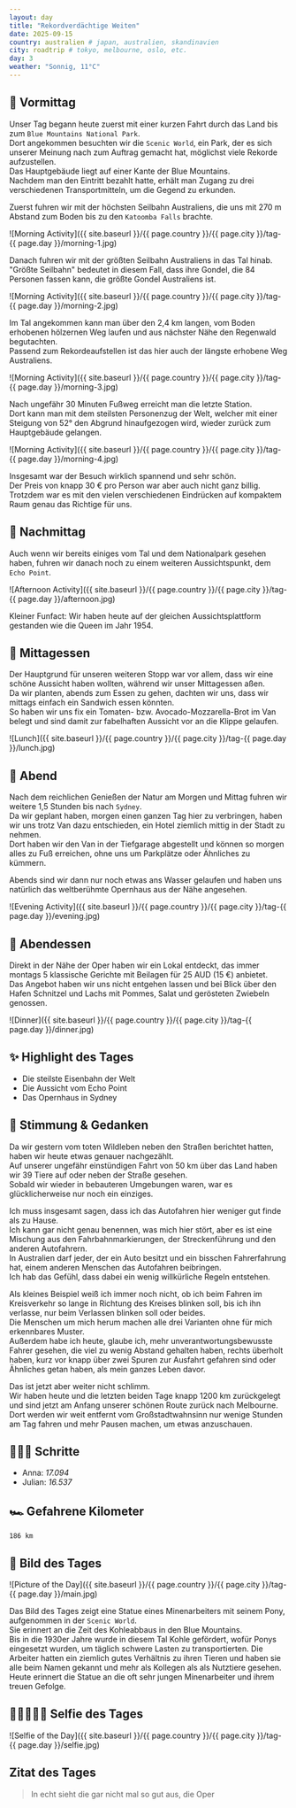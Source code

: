 ```yaml
---
layout: day
title: "Rekordverdächtige Weiten"
date: 2025-09-15
country: australien # japan, australien, skandinavien
city: roadtrip # tokyo, melbourne, oslo, etc.
day: 3
weather: "Sonnig, 11°C"
---
```


## 🌅 Vormittag

Unser Tag begann heute zuerst mit einer kurzen Fahrt durch das Land bis zum `Blue Mountains National Park`.  
Dort angekommen besuchten wir die `Scenic World`, ein Park, der es sich unserer Meinung nach zum Auftrag gemacht hat, möglichst viele Rekorde aufzustellen.  
Das Hauptgebäude liegt auf einer Kante der Blue Mountains.  
Nachdem man den Eintritt bezahlt hatte, erhält man Zugang zu drei verschiedenen Transportmitteln, um die Gegend zu erkunden.  

Zuerst fuhren wir mit der höchsten Seilbahn Australiens, die uns mit 270 m Abstand zum Boden bis zu den `Katoomba Falls` brachte.  

![Morning Activity]({{ site.baseurl }}/{{ page.country }}/{{ page.city }}/tag-{{ page.day }}/morning-1.jpg)

Danach fuhren wir mit der größten Seilbahn Australiens in das Tal hinab.  
"Größte Seilbahn" bedeutet in diesem Fall, dass ihre Gondel, die 84 Personen fassen kann, die größte Gondel Australiens ist.  

![Morning Activity]({{ site.baseurl }}/{{ page.country }}/{{ page.city }}/tag-{{ page.day }}/morning-2.jpg)

Im Tal angekommen kann man über den 2,4 km langen, vom Boden erhobenen hölzernen Weg laufen und aus nächster Nähe den Regenwald begutachten.  
Passend zum Rekordeaufstellen ist das hier auch der längste erhobene Weg Australiens.  

![Morning Activity]({{ site.baseurl }}/{{ page.country }}/{{ page.city }}/tag-{{ page.day }}/morning-3.jpg)

Nach ungefähr 30 Minuten Fußweg erreicht man die letzte Station.  
Dort kann man mit dem steilsten Personenzug der Welt, welcher mit einer Steigung von 52° den Abgrund hinaufgezogen wird, wieder zurück zum Hauptgebäude gelangen.  

![Morning Activity]({{ site.baseurl }}/{{ page.country }}/{{ page.city }}/tag-{{ page.day }}/morning-4.jpg)

Insgesamt war der Besuch wirklich spannend und sehr schön.  
Der Preis von knapp 30 € pro Person war aber auch nicht ganz billig.  
Trotzdem war es mit den vielen verschiedenen Eindrücken auf kompaktem Raum genau das Richtige für uns.  

## 🌆 Nachmittag

Auch wenn wir bereits einiges vom Tal und dem Nationalpark gesehen haben, fuhren wir danach noch zu einem weiteren Aussichtspunkt, dem `Echo Point`.  

![Afternoon Activity]({{ site.baseurl }}/{{ page.country }}/{{ page.city }}/tag-{{ page.day }}/afternoon.jpg)

Kleiner Funfact: Wir haben heute auf der gleichen Aussichtsplattform gestanden wie die Queen im Jahr 1954.  

## 🍣 Mittagessen

Der Hauptgrund für unseren weiteren Stopp war vor allem, dass wir eine schöne Aussicht haben wollten, während wir unser Mittagessen aßen.  
Da wir planten, abends zum Essen zu gehen, dachten wir uns, dass wir mittags einfach ein Sandwich essen könnten.  
So haben wir uns fix ein Tomaten- bzw. Avocado-Mozzarella-Brot im Van belegt und sind damit zur fabelhaften Aussicht vor an die Klippe gelaufen.  

![Lunch]({{ site.baseurl }}/{{ page.country }}/{{ page.city }}/tag-{{ page.day }}/lunch.jpg)

## 🌙 Abend

Nach dem reichlichen Genießen der Natur am Morgen und Mittag fuhren wir weitere 1,5 Stunden bis nach `Sydney`.  
Da wir geplant haben, morgen einen ganzen Tag hier zu verbringen, haben wir uns trotz Van dazu entschieden, ein Hotel ziemlich mittig in der Stadt zu nehmen.  
Dort haben wir den Van in der Tiefgarage abgestellt und können so morgen alles zu Fuß erreichen, ohne uns um Parkplätze oder Ähnliches zu kümmern.  

Abends sind wir dann nur noch etwas ans Wasser gelaufen und haben uns natürlich das weltberühmte Opernhaus aus der Nähe angesehen.  

![Evening Activity]({{ site.baseurl }}/{{ page.country }}/{{ page.city }}/tag-{{ page.day }}/evening.jpg)

## 🍜 Abendessen

Direkt in der Nähe der Oper haben wir ein Lokal entdeckt, das immer montags 5 klassische Gerichte mit Beilagen für 25 AUD (15 €) anbietet.  
Das Angebot haben wir uns nicht entgehen lassen und bei Blick über den Hafen Schnitzel und Lachs mit Pommes, Salat und gerösteten Zwiebeln genossen.  

![Dinner]({{ site.baseurl }}/{{ page.country }}/{{ page.city }}/tag-{{ page.day }}/dinner.jpg)

## ✨ Highlight des Tages

- Die steilste Eisenbahn der Welt  
- Die Aussicht vom Echo Point  
- Das Opernhaus in Sydney  

## 💭 Stimmung & Gedanken

Da wir gestern vom toten Wildleben neben den Straßen berichtet hatten, haben wir heute etwas genauer nachgezählt.  
Auf unserer ungefähr einstündigen Fahrt von 50 km über das Land haben wir 39 Tiere auf oder neben der Straße gesehen.  
Sobald wir wieder in bebauteren Umgebungen waren, war es glücklicherweise nur noch ein einziges.  

Ich muss insgesamt sagen, dass ich das Autofahren hier weniger gut finde als zu Hause.  
Ich kann gar nicht genau benennen, was mich hier stört, aber es ist eine Mischung aus den Fahrbahnmarkierungen, der Streckenführung und den anderen Autofahrern.  
In Australien darf jeder, der ein Auto besitzt und ein bisschen Fahrerfahrung hat, einem anderen Menschen das Autofahren beibringen.  
Ich hab das Gefühl, dass dabei ein wenig willkürliche Regeln entstehen.  

Als kleines Beispiel weiß ich immer noch nicht, ob ich beim Fahren im Kreisverkehr so lange in Richtung des Kreises blinken soll, bis ich ihn verlasse, nur beim Verlassen blinken soll oder beides.  
Die Menschen um mich herum machen alle drei Varianten ohne für mich erkennbares Muster.  
Außerdem habe ich heute, glaube ich, mehr unverantwortungsbewusste Fahrer gesehen, die viel zu wenig Abstand gehalten haben, rechts überholt haben, kurz vor knapp über zwei Spuren zur Ausfahrt gefahren sind oder Ähnliches getan haben, als mein ganzes Leben davor.  

Das ist jetzt aber weiter nicht schlimm.  
Wir haben heute und die letzten beiden Tage knapp 1200 km zurückgelegt und sind jetzt am Anfang unserer schönen Route zurück nach Melbourne.  
Dort werden wir weit entfernt vom Großstadtwahnsinn nur wenige Stunden am Tag fahren und mehr Pausen machen, um etwas anzuschauen.  

## 🏃🏽‍♀️ Schritte

- Anna: _17.094_  
- Julian: _16.537_  

## 🏎️ Gefahrene Kilometer

`186 km`

## 📸 Bild des Tages

![Picture of the Day]({{ site.baseurl }}/{{ page.country }}/{{ page.city }}/tag-{{ page.day }}/main.jpg)

Das Bild des Tages zeigt eine Statue eines Minenarbeiters mit seinem Pony, aufgenommen in der `Scenic World`.  
Sie erinnert an die Zeit des Kohleabbaus in den Blue Mountains.  
Bis in die 1930er Jahre wurde in diesem Tal Kohle gefördert, wofür Ponys eingesetzt wurden, um täglich schwere Lasten zu transportierten.
Die Arbeiter hatten ein ziemlich gutes Verhältnis zu ihren Tieren und haben sie alle beim Namen gekannt und mehr als Kollegen als als Nutztiere gesehen.
Heute erinnert die Statue an die oft sehr jungen Minenarbeiter und ihrem treuen Gefolge. 

## 👩🏻‍🤝‍👨🏽 Selfie des Tages

![Selfie of the Day]({{ site.baseurl }}/{{ page.country }}/{{ page.city }}/tag-{{ page.day }}/selfie.jpg)

## Zitat des Tages

> In echt sieht die gar nicht mal so gut aus, die Oper

